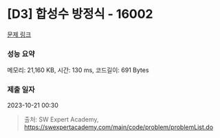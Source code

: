 # [D3] 합성수 방정식 - 16002 

[문제 링크](https://swexpertacademy.com/main/code/problem/problemDetail.do?contestProbId=AYYAGCNKPgIDFARc) 

### 성능 요약

메모리: 21,160 KB, 시간: 130 ms, 코드길이: 691 Bytes

### 제출 일자

2023-10-21 00:30



> 출처: SW Expert Academy, https://swexpertacademy.com/main/code/problem/problemList.do
